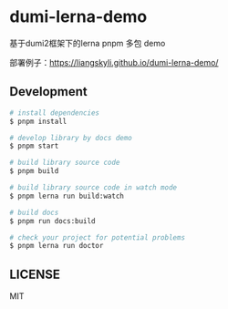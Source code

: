 # dumi-lerna-demo

基于dumi2框架下的lerna pnpm 多包 demo

部署例子：https://liangskyli.github.io/dumi-lerna-demo/

## Development

```bash
# install dependencies
$ pnpm install

# develop library by docs demo
$ pnpm start

# build library source code
$ pnpm build

# build library source code in watch mode
$ pnpm lerna run build:watch

# build docs
$ pnpm run docs:build

# check your project for potential problems
$ pnpm lerna run doctor
```

## LICENSE

MIT
